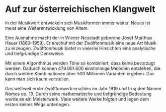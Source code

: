 # Auf zur österreichischen Klangwelt

In der Musikwert entwickeln sich Musikformen immer weiter. Neues ist
meist eine Weiterentwicklung von Altem.

Eine Ausnahme macht der in Wiener Neustadt geborene Josef Matthias
Hauer (1883–1959). Er erschuf mit der Zwölftonmusik eine neue Art Musik
zu erzeugen. Zwölftonmusik bietet in vielerlei Hinsichten eine
analytische und tiefgründige Denkweise.
   
Mit einem Algorithmus werden Töne so kombiniert, dass keine bevorzugt
werden. Dadurch können 479.001.600 einstimmige Melodien entstehen, die
durch weitere Kombinationen über 500 Millionen Varianten ergeben. Das
kann man sich kaum vorstellen.

Das weltweit erste Zwölftonwerk erschien im Jahr 1919 und trug den Namen
Nomos op. 19. Durch seine mathematische und tiefgründige Bedeutung wurde
es ein Meisterwerk. Viele weitere Werke folgten und lagen dem ersten
keines Wegs unterlegen.
